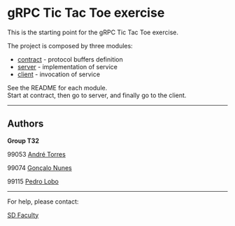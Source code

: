 # gRPC Tic Tac Toe exercise

This is the starting point for the gRPC Tic Tac Toe exercise.

The project is composed by three modules:
- [contract](contract/) - protocol buffers definition
- [server](server/) - implementation of service
- [client](client/) - invocation of service

See the README for each module.  
Start at contract, then go to server, and finally go to the client.


----

## Authors

**Group T32**

99053 [André Torres](mailto:andre.torres@tecnico.ulisboa.pt)

99074 [Gonçalo Nunes](mailto:goncaloinunes@tecnico.ulisboa.pt)

99115 [Pedro Lobo](mailto:pedro.lobo@tecnico.ulisboa.pt)


----

For help, please contact:

[SD Faculty](mailto:leic-sod@disciplinas.tecnico.ulisboa.pt)
